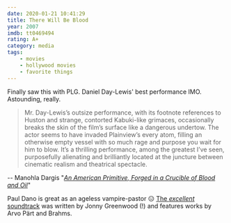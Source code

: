```yaml
---
date: 2020-01-21 10:41:29
title: There Will Be Blood
year: 2007
imdb: tt0469494
rating: A+
category: media
tags:
    - movies
    - hollywood movies
    - favorite things
---
```


Finally saw this with PLG. Daniel Day-Lewis' best performance IMO. Astounding, really.

> Mr. Day-Lewis’s outsize performance, with its footnote references to Huston and strange, contorted Kabuki-like grimaces, occasionally breaks the skin of the film’s surface like a dangerous undertow. The actor seems to have invaded Plainview’s every atom, filling an otherwise empty vessel with so much rage and purpose you wait for him to blow. It’s a thrilling performance, among the greatest I’ve seen, purposefully alienating and brilliantly located at the juncture between cinematic realism and theatrical spectacle.

-- Manohla Dargis "[_An American Primitive, Forged in a Crucible of Blood and Oil_](https://www.nytimes.com/2007/12/26/movies/26bloo.html)"

Paul Dano is great as an ageless vampire-pastor 😑 [The _excellent_ soundtrack](https://en.wikipedia.org/wiki/There_Will_Be_Blood_(soundtrack)) was written by Jonny Greenwood (!) and features works by Arvo Pärt and Brahms.
